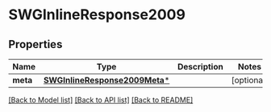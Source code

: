 # SWGInlineResponse2009

## Properties
Name | Type | Description | Notes
------------ | ------------- | ------------- | -------------
**meta** | [**SWGInlineResponse2009Meta***](SWGInlineResponse2009Meta.md) |  | [optional] 

[[Back to Model list]](../README.md#documentation-for-models) [[Back to API list]](../README.md#documentation-for-api-endpoints) [[Back to README]](../README.md)


